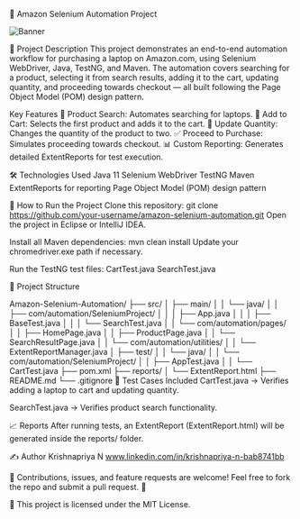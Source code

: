 🛒 Amazon Selenium Automation Project

![Banner](https://raw.githubusercontent.com/kichu2000/Amazon-Automation-Testing/master/Banner.png)

📜 Project Description
This project demonstrates an end-to-end automation workflow for purchasing a laptop on Amazon.com, using Selenium WebDriver, Java, TestNG, and Maven.
The automation covers searching for a product, selecting it from search results, adding it to the cart, updating quantity, and proceeding towards checkout — all built following the Page Object Model (POM) design pattern.

Key Features
🔎 Product Search: Automates searching for laptops.
🛒 Add to Cart: Selects the first product and adds it to the cart.
🔄 Update Quantity: Changes the quantity of the product to two.
✅ Proceed to Purchase: Simulates proceeding towards checkout.
📊 Custom Reporting: Generates detailed ExtentReports for test execution.

🛠️ Technologies Used
Java 11
Selenium WebDriver
TestNG
Maven
ExtentReports for reporting
Page Object Model (POM) design pattern

🚀 How to Run the Project
Clone this repository:
git clone https://github.com/your-username/amazon-selenium-automation.git
Open the project in Eclipse or IntelliJ IDEA.

Install all Maven dependencies:
mvn clean install
Update your chromedriver.exe path if necessary.

Run the TestNG test files:
CartTest.java
SearchTest.java

📂 Project Structure

Amazon-Selenium-Automation/ ├── src/ │ ├── main/ │ │ └── java/ │ │ ├── com/automation/SeleniumProject/ │ │ │ ├── App.java │ │ │ ├── BaseTest.java │ │ │ └── SearchTest.java │ │ └── com/automation/pages/ │ │ ├── HomePage.java │ │ ├── ProductPage.java │ │ └── SearchResultPage.java │ │ └── com/automation/utilities/ │ │ └── ExtentReportManager.java │ ├── test/ │ │ └── java/ │ │ └── com/automation/SeleniumProject/ │ │ ├── AppTest.java │ │ └── CartTest.java ├── pom.xml ├── reports/ │ └── ExtentReport.html ├── README.md └── .gitignore
🧪 Test Cases Included
CartTest.java → Verifies adding a laptop to cart and updating quantity.

SearchTest.java → Verifies product search functionality.

📈 Reports
After running tests, an ExtentReport (ExtentReport.html) will be generated inside the reports/ folder.

✍️ Author
Krishnapriya N
www.linkedin.com/in/krishnapriya-n-bab8741bb

📣 Contributions, issues, and feature requests are welcome!
Feel free to fork the repo and submit a pull request. 🤝

📜 This project is licensed under the MIT License.

